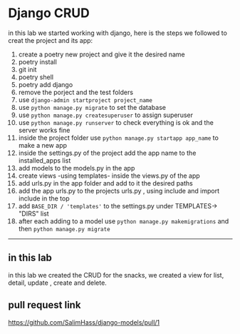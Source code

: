 # Django CRUD

in this lab we started working with django, here is the steps we followed to creat the project and its app:

1. create a poetry new project and give it the desired name
2. poetry install 
3. git init
4. poetry shell
5. poetry add django 
6. remove the porject and the test folders
7. use `django-admin startproject project_name`
8. use `python manage.py migrate` to set the database
9. use `python manage.py createsuperuser` to assign superuser
10. use `python manage.py runserver` to check everything is ok and the server works fine
11. inside the project folder use `python manage.py startapp app_name` to make a new app
12. inside the settings.py of the project add the app name to the installed_apps list
13. add models to the models.py in the app
14. create views -using templates- inside the views.py of the app
15. add urls.py in the app folder and add to it the desired paths
16. add the app urls.py to the projects urls.py , using include and import include in the top
17. add `BASE_DIR / 'templates'` to the settings.py under TEMPLATES-> "DIRS" list
18. after each adding to a model use `python manage.py makemigrations` and then `python manage.py migrate`
-----
## in this lab
in this lab we created the CRUD for the snacks, we created a view for list, detail, update , create and delete.

## pull request link 
https://github.com/SalimHass/django-models/pull/1


